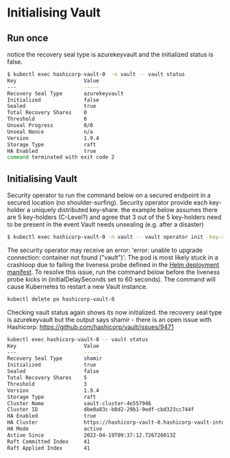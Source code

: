 # Initialising Vault

## Run once
notice the recovery seal type is azurekeyvault and the initialized status is false.

```bash
$ kubectl exec hashicorp-vault-0  -n vault -- vault status
Key                      Value
---                      -----
Recovery Seal Type       azurekeyvault
Initialized              false
Sealed                   true
Total Recovery Shares    0
Threshold                0
Unseal Progress          0/0
Unseal Nonce             n/a
Version                  1.9.4
Storage Type             raft
HA Enabled               true
command terminated with exit code 2
```

## Initialising Vault
Security operator to run the command below on a secured endpoint in a secured location (no shoulder-surfing). Security operator provide each key-holder a uniquely distributed key-share. the example below assumes there are 5 key-holders (C-Level?) and agree that 3 out of the 5 key-holders need to be present in the event Vault needs unsealing (e.g. after a disaster)
```bash
$ kubectl exec hashicorp-vault-0 -n vault -- vault operator init -key-shares=5 -key-threshold=3 -format=json > cluster-keys.json
```

The security operator may receive an error: 'error: unable to upgrade connection: container not found ("vault")'. The pod is most likely stuck in a crashloop due to failing the liveness probe defined in the [Helm deployment manifest](../../override-values.yaml). To resolve this issue, run the command below before the liveness probe kicks in (initialDelaySeconds set to 60 seconds). The command will cause Kubernetes to restart a new Vault instance.
```bash
kubectl delete po hashicorp-vault-0
```

Checking vault status again shows its now initialized. the recovery seal type is azurekeyvault but the output says shamir - there is an open issue with Hashicorp: https://github.com/hashicorp/vault/issues/9471
```bash
kubectl exec hashicorp-vault-0 -- vault status
Key                      Value
---                      -----
Recovery Seal Type       shamir
Initialized              true
Sealed                   false
Total Recovery Shares    5
Threshold                3
Version                  1.9.4
Storage Type             raft
Cluster Name             vault-cluster-4e557946
Cluster ID               dbe0a83c-b0d2-29b1-9edf-cbd323cc744f
HA Enabled               true
HA Cluster               https://hashicorp-vault-0.hashicorp-vault-internal:8201
HA Mode                  active
Active Since             2022-04-19T09:37:12.726726013Z
Raft Committed Index     41
Raft Applied Index       41
```
